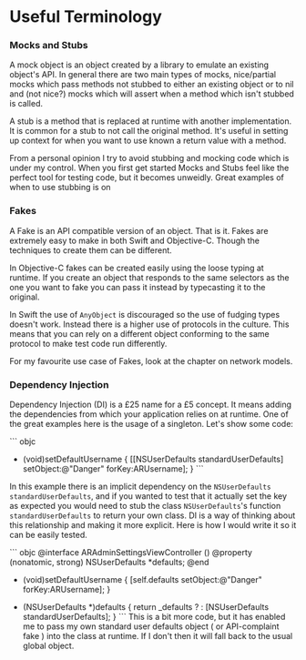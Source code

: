 # Useful Terminology

### Mocks and Stubs

A mock object is an object created by a library to emulate an existing object's API. In general there are two main types of mocks, nice/partial mocks which pass methods not stubbed to either an existing object or to nil and (not nice?) mocks which will assert when a method which isn't stubbed is called.

A stub is a method that is replaced at runtime with another implementation. It is common for a stub to not call the original method. It's useful in setting up context for when you want to use known a return value with a method.

From a personal opinion I try to avoid stubbing and mocking code which is under my control. When you first get started Mocks and Stubs feel like the perfect tool for testing code, but it becomes unweidly. Great examples of when to use stubbing is on

### Fakes

A Fake is an API compatible version of an object. That is it. Fakes are extremely easy to make in both Swift and Objective-C. Though the techniques to create them can be different.

In Objective-C fakes can be created easily using the loose typing at runtime. If you create an object that responds to the same selectors as the one you want to fake you can pass it instead by typecasting it to the original.

In Swift the use of `AnyObject` is discouraged so the use of fudging types doesn't work. Instead there is a higher use of protocols in the culture. This means that you can rely on a different object conforming to the same protocol to make test code run differently.

For my favourite use case of Fakes, look at the chapter on network models.

### Dependency Injection

Dependency Injection (DI) is a £25 name for a £5 concept. It means adding the dependencies from which your application relies on at runtime. One of the great examples here is the usage of a singleton. Let's show some code:

\`\`\` objc
- (void)setDefaultUsername
{
	[[NSUserDefaults standardUserDefaults] setObject:@"Danger" forKey:ARUsername];
}
\`\`\`

In this example there is an implicit dependency on the `NSUserDefaults standardUserDefaults`, and if you wanted to test that it actually set the key as expected you would need to stub the class `NSUserDefaults`'s function `standardUserDefaults` to return your own class. DI is a way of thinking about this relationship and making it more explicit. Here is how I would write it so it can be easily tested.

\`\`\` objc
@interface ARAdminSettingsViewController ()
@property (nonatomic, strong) NSUserDefaults \*defaults;
@end

- (void)setDefaultUsername
{
  [self.defaults setObject:@"Danger" forKey:ARUsername];
}

- (NSUserDefaults \*)defaults
{
	return _defaults ? : [NSUserDefaults standardUserDefaults];
}
\`\`\`
This is a bit more code, but it has enabled me to pass my own standard user defaults object ( or API-complaint fake ) into the class at runtime. If I don't then it will fall back to the usual global object.